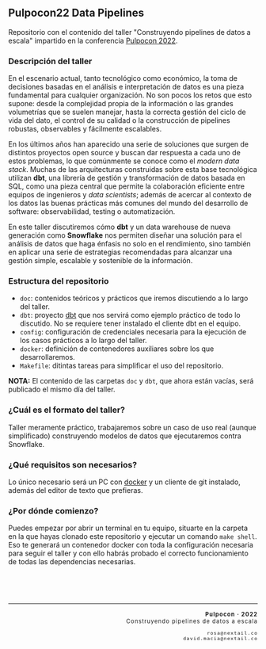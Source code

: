 ## Pulpocon22 Data Pipelines

Repositorio con el contenido del taller "Construyendo pipelines de datos a escala" impartido en la conferencia [Pulpocon 2022](https://pulpocon.es/#home).

### Descripción del taller

En el escenario actual, tanto tecnológico como económico, la toma de decisiones basadas en el análisis e interpretación de datos es una pieza fundamental para cualquier organización. No son pocos los retos que esto supone: desde la complejidad propia de la información o las grandes volumetrías que se suelen manejar, hasta la correcta gestión del ciclo de vida del dato, el control de su calidad o la construcción de pipelines robustas, observables y fácilmente escalables.

En los últimos años han aparecido una serie de soluciones que surgen de distintos proyectos open source y buscan dar respuesta a cada uno de estos problemas, lo que comúnmente se conoce como el *modern data stack*. Muchas de las arquitecturas construidas sobre esta base tecnológica utilizan **dbt**, una librería de gestión y transformación de datos basada en SQL, como una pieza central que permite la colaboración eficiente entre equipos de ingenieros y *data scientists*; además de acercar al contexto de los datos las buenas prácticas más comunes del mundo del desarrollo de software: observabilidad, testing o automatización.

En este taller discutiremos cómo **dbt** y un data warehouse de nueva generación como **Snowflake** nos permiten diseñar una solución para el análisis de datos que haga énfasis no solo en el rendimiento, sino también en aplicar una serie de estrategias recomendadas para alcanzar una gestión simple, escalable y sostenible de la información.


### Estructura del repositorio

- `doc`: contenidos teóricos y prácticos que iremos discutiendo a lo largo del taller.
- `dbt`: proyecto [dbt](https://www.getdbt.com/) que nos servirá como ejemplo práctico de todo lo discutido. No se requiere tener instalado el cliente dbt en el equipo.
- `config`: configuración de credenciales necesaria para la ejecución de los casos prácticos a lo largo del taller.
- `docker`: definición de contenedores auxiliares sobre los que desarrollaremos.
- `Makefile`: ditintas tareas para simplificar el uso del repositorio.

**NOTA:** El contenido de las carpetas `doc` y `dbt`, que ahora están vacías, será publicado el mismo día del taller.

### ¿Cuál es el formato del taller?
Taller meramente práctico, trabajaremos sobre un caso de uso real (aunque simplificado) construyendo modelos de datos que ejecutaremos contra Snowflake.

### ¿Qué requisitos son necesarios?
Lo único necesario será un PC con [docker](https://docs.docker.com/get-docker/) y un cliente de git instalado, además del editor de texto que prefieras.

### ¿Por dónde comienzo?
Puedes empezar por abrir un terminal en tu equipo, situarte en la carpeta en la que hayas clonado este repositorio y ejecutar un comando `make shell`. Eso te generará un contenedor docker con toda la configuración necesaria para seguir el taller y con ello habrás probado el correcto funcionamiento de todas las dependencias necesarias.


<!-- footer -->
<p>&nbsp;</p>
<p>&nbsp;</p>
<hr/>
<div style="font-size: 0.8em; letter-spacing: 0.1em;"> 
  <p align="right"><strong>Pulpocon · 2022</strong><br/>Construyendo pipelines de datos a escala</p>
  <p align="right"><code>rosa@nextail.co</code><br/><code>david.macia@nextail.co</code></p>
</div>
